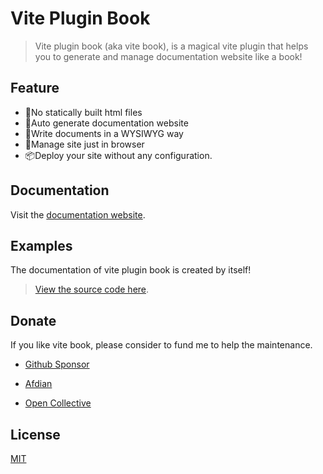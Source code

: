 # Vite Plugin Book

> Vite plugin book (aka vite book), is a magical vite plugin that helps you to generate and manage documentation website like a book!

## Feature

-   📓No statically built html files
-   🛫Auto generate documentation website
-   🍼Write documents in a WYSIWYG way
-   🧰Manage site just in browser
-   📦Deploy your site without any configuration.

## Documentation

Visit the [documentation website](https://saul-mirone.github.io/vite-plugin-book/).

## Examples

The documentation of vite plugin book is created by itself!

> [View the source code here](https://github.com/Saul-Mirone/vite-plugin-book/tree/main/gh-pages).

## Donate

If you like vite book, please consider to fund me to help the maintenance.

-   [Github Sponsor](https://github.com/sponsors/Saul-Mirone)

-   [Afdian](https://afdian.net/@mirone)

-   [Open Collective](https://opencollective.com/milkdown)

## License

[MIT](https://github.com/Saul-Mirone/vite-plugin-book/blob/main/LICENSE)

